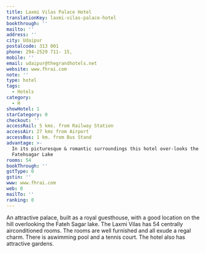 ```yaml
---
title: Laxmi Vilas Palace Hotel
translationKey: laxmi-vilas-palace-hotel
bookthrough: ''
mailto: ''
address: ''
city: Udaipur
postalcode: 313 001
phone: 294-2529 711- 15,
mobile: ''
email: udaipur@thegrandhotels.net
website: www.fhrai.com
note: ''
type: hotel
tags:
  - Hotels
category:
  - H
showHotel: 1
starCategory: 0
checkout: ''
accessRail: 5 kms. from Railway Station
accessAir: 27 kms from Airport
accessBus: 1 km. from Bus Stand
advantage: >-
  In its picturesque & romantic surroundings this hotel over-looks the serene
  Fatehsagar Lake
rooms: 54
bookThrough: ''
gstType: 0
gstin: ''
www: www.fhrai.com
web: 0
mailTo: ''
ranking: 0
---
```







An attractive palace, built as a royal guesthouse, with a good location on the hill overlooking the Fateh Sagar lake. The Laxmi Vilas has 54 centrally airconditioned rooms. The rooms are well furnished and all exude a regal charm. There is aswimming pool and a tennis court. The hotel also has attractive gardens.